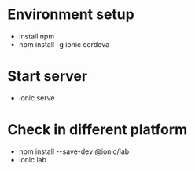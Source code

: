# Environment setup
- install npm
- npm install -g ionic cordova

# Start server
- ionic serve

# Check in different platform
- npm install --save-dev @ionic/lab
- ionic lab
